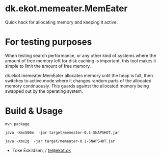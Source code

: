 dk.ekot.memeater.MemEater
========

Quick hack for allocating memory and keeping it active.


For testing purposes
====================

When testing search performance, or any other kind of systems where the amount of free memory
left for disk caching is important, this tool makes ii simple to limit the amount of free
memory.

dk.ekot.memeater.MemEater allocates memory until the heap is full, then switches to active mode where it changes
random parts of the allocated memory continuously. This guards against the allocated memory
being swapped out by the operating system.

Build & Usage
=====

`mvn package`

`java -Xmx500m  -jar target/memeater-0.1-SNAPSHOT.jar`

`java -Xmx2g  -jar target/memeater-0.1-SNAPSHOT.jar`



- Toke Eskildsen, / te@ekot.dk
